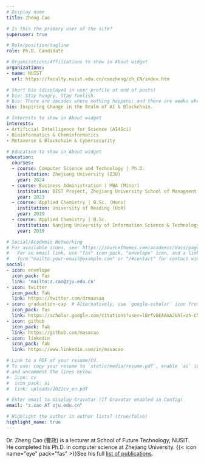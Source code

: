 ```yaml
---
# Display name
title: Zheng Cao

# Is this the primary user of the site?
superuser: true

# Role/position/tagline
role: Ph.D. Candidate

# Organizations/Affiliations to show in About widget
organizations:
- name: NUIST
  url: https://faculty.nuist.edu.cn/caozheng/zh_CN/index.htm

# Short bio (displayed in user profile at end of posts)
# bio: Stay hungry, Stay foolish.
# bio: There are decades where nothing happens; and there are weeks where decades happen.
bio: Inspiring Change in the Realm of AI & Blockchain.

# Interests to show in About widget
interests:
- Artificial Intelligence for Science (AI4Sci)
- Bioinformatics & Cheminformatics
- Metaverse & Blockchain & Cybersecurity

# Education to show in About widget
education:
  courses:
  - course: Computer Science and Technology | Ph.D.
    institution: Zhejiang University (ZJU)
    year: 2024
  - course: Business Administration | MBA (Minor)
    institution: BEST Project, Zhejiang University School of Managment (ZJU-SoM)
    year: 2023
  - course: Applied Chemistry | B.Sc. (Hons)
    institution: University of Reading (UoR)
    year: 2019
  - course: Applied Chemistry | B.Sc.
    institution: Nanjing University of Information Science & Technology (NUIST)
    year: 2019

# Social/Academic Networking
# For available icons, see: https://sourcethemes.com/academic/docs/page-builder/#icons
#   For an email link, use "fas" icon pack, "envelope" icon, and a link in the
#   form "mailto:your-email@example.com" or "/#contact" for contact widget.
social:
- icon: envelope
  icon_pack: fas
  link: 'mailto:z.cao@zju.edu.cn'
- icon: twitter
  icon_pack: fab
  link: https://twitter.com/drmaasaa
- icon: graduation-cap  # Alternatively, use `google-scholar` icon from `ai` icon pack
  icon_pack: fas
  link: https://scholar.google.com/citations?user=lBrfv0EAAAAJ&hl=zh-CN
- icon: github
  icon_pack: fab
  link: https://github.com/masacao
- icon: linkedin
  icon_pack: fab
  link: https://www.linkedin.com/in/masacao

# Link to a PDF of your resume/CV.
# To use: copy your resume to `static/media/resume.pdf`, enable `ai` icons in `params.toml`, 
# and uncomment the lines below.
#- icon: cv
#  icon_pack: ai
#  link: uploads/2022cv_en.pdf

# Enter email to display Gravatar (if Gravatar enabled in Config)
email: "z.cao AT zju.edu.cn"

# Highlight the author in author lists? (true/false)
highlight_name: true
---
```

Dr. Zheng Cao (曹政) is a lecturer at School of Future Technology, NUSIT. He completed his Ph.D. in computer science at Zhejiang University. {{< icon name="eye" pack="fas" >}}See his full [list of publications](./publication/).

<!-- {{< icon name="download" pack="fas" >}} Download my {{< staticref "uploads/2022cv_en.pdf" "newtab" >}}resume{{< /staticref >}}. -->

<!-- Global site tag (gtag.js) - Google Analytics -->
<script async src="https://www.googletagmanager.com/gtag/js?id=G-7Q0V5Y3KXJ"></script>
<script>
  window.dataLayer = window.dataLayer || [];
  function gtag(){dataLayer.push(arguments);}
  gtag('js', new Date());

  gtag('config', 'G-7Q0V5Y3KXJ');
</script>
